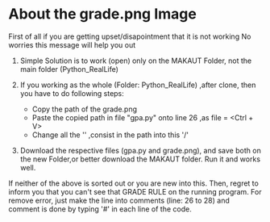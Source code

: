 # About the grade.png Image #
First of all if you are getting upset/disapointment that it is not working
No worries this message will help you out

1. Simple Solution is to work (open) only on the MAKAUT Folder, not the main folder (Python_RealLife)

2. If you working as the whole (Folder: Python_RealLife) ,after clone, then you have to do following steps:
    - Copy the path of the grade.png
    - Paste the copied path in file "gpa.py" onto line 26 ,as file = <Ctrl + V>
    - Change all the '\' ,consist in the path into this '/'

3. Download the respective files (gpa.py and grade.png), and save both on the new Folder,or better download the MAKAUT folder. Run it and works well.


If neither of the above is sorted out or you are new into this. Then, regret to inform you that you can't see that GRADE RULE on the running program. For remove error, just make the line into comments (line: 26 to 28) and comment is done by typing '#' in each line of the code.






